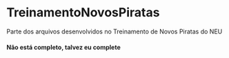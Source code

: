 # TreinamentoNovosPiratas
Parte dos arquivos desenvolvidos no Treinamento de Novos Piratas do NEU
#### Não está completo, talvez eu complete
